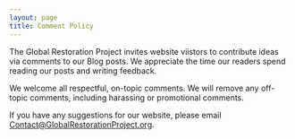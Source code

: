 ```yaml
---
layout: page
title: Comment Policy
---
```


The Global Restoration Project invites website viistors to contribute ideas via comments to our Blog posts.  We appreciate the time our readers spend reading our posts and writing feedback.  

We welcome all respectful, on-topic comments.  We will remove any off-topic comments, including harassing or promotional comments.  

If you have any suggestions for our website, please email Contact@GlobalRestorationProject.org.
